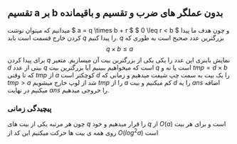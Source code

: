 ## تقسیم a بر b بدون عملگر های ضرب و تقسیم و باقیمانده
میدانیم که میتوان نوشت 
$ a = q \times b + r $
$ 0 \leq r < b $
و چون هدف ما پیدا کردن خارج قسمت است باید $q$ را پیدا کنیم. $q$ بزرگترین عدد صحیح است به طوری که 
$$ q \times b \leq a $$
برای پیدا کردن $q$ نمایش باینری این عدد را یکی یکی از بزرگترین بیت آن میسازیم. متغیر $d$ بیتی از عدد $q$ است که میخواهیم ببینیم آیا بزرگترین بیت $q$ است یا نه و $tmp = d \times b$ که تا وقتی $tmp$ از $a$ کوچکتر است $d$ را یک بیت به سمت چپ شیفت میدهیم و زمانی که $tmp > a$ شد از لوپ خارج میشویم $tmp$ را از $a$ کم میکنیم و بیت $d$ را یه $ans$ اضافه میکنیم در نهایت $ans$ را خروجی میدهیم.

### پیچیدگی زمانی
چون هر مرتبه یکی از بیت های $q$ را قرار میدهیم و خود $q$ از $O(a)$ است و برای هر بیت روی همه ی بیت ها حرکت میکنیم این کد از $O(log^2{a})$ است
